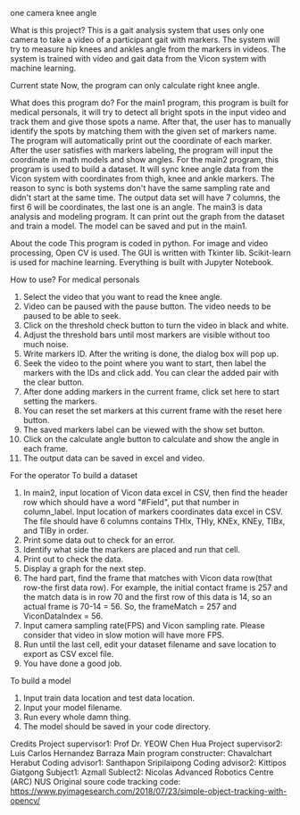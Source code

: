 one camera knee angle

What is this project?
    This is a gait analysis system that uses only one camera to take a video of a participant gait with markers. The system will try to measure hip knees and ankles angle from the markers in videos. The system is  trained with video and gait data from the Vicon system with machine learning. 

Current state
    Now, the program can only calculate right knee angle. 

What does this program do?
    For the main1 program, this program is built for medical personals, it will try to detect all bright spots in the input video and track them and give those spots a name. After that, the user has to manually identify the spots by matching them with the given set of markers name. The program will automatically print out the coordinate of each marker. After the user satisfies with markers labeling, the program will input the coordinate in math models and show angles. 
    For the main2 program, this program is used to build a dataset.
It will sync knee angle data from the Vicon system with coordinates from thigh, knee and ankle markers. The reason to sync is both systems don't have the same sampling rate and didn't start at the same time. The output data set will have 7 columns, the first 6 will be coordinates, the last one is an angle.
    The main3 is data analysis and modeling program. It can print out the graph from the dataset and train a model. The model can be saved and put in the main1.

About the code
    This program is coded in python. For image and video processing, Open CV is used. The GUI is written with Tkinter lib. Scikit-learn is used for machine learning. Everything is built with Jupyter Notebook.

How to use?
For medical personals
1. Select the video that you want to read the knee angle.  
2. Video can be paused with the pause button. The video needs to be paused to be able to seek.
3. Click on the threshold check button to turn the video in black and white.
4. Adjust the threshold bars until most markers are visible without too much noise.
5. Write markers ID. After the writing is done, the dialog box will pop up. 
6. Seek the video to the point where you want to start, then label the markers with the IDs and click add. You can clear the added pair with the clear button.
7. After done adding markers in the current frame, click set here to start setting the markers.
8. You can reset the set markers at this current frame with the reset here button.
9. The saved markers label can be viewed with the show set button.
10. Click on the calculate angle button to calculate and show the angle in each frame.
11. The output data can be saved in excel and video.

For the operator
To build a dataset
1. In main2, input location of Vicon data excel in CSV, then find the header row which should have a word "#Field", put that number in column_label.
Input location of markers coordinates data excel in CSV. The file should have 6 columns contains THIx, THIy, KNEx, KNEy, TIBx, and TIBy in order.
2. Print some data out to check for an error.
3. Identify what side the markers are placed and run that cell.
4. Print out to check the data.
5. Display a graph for the next step.
6. The hard part, find the frame that matches with Vicon data row(that row-the first data row). For example, the initial contact frame is 257 and the match data is in row 70 and the first row of this data is 14, so an actual frame is 70-14 = 56. So, the frameMatch = 257 and ViconDataIndex = 56.
7. Input camera sampling rate(FPS) and Vicon sampling rate. Please consider that video in slow motion will have more FPS.
8. Run until the last cell, edit your dataset filename and save location to export as CSV excel file.
9. You have done a good job.

To build a model
1. Input train data location and test data location.
2. Input your model filename.
3. Run every whole damn thing.
4. The model should be saved in your code directory.

Credits
Project supervisor1: Prof Dr. YEOW Chen Hua
Project supervisor2: Luis Carlos Hernandez Barraza
Main program constructer: Chavalchart Herabut
Coding advisor1: Santhapon Sripilaipong
Coding advisor2: Kittipos Giatgong
Subject1: Azmall
Sublect2: Nicolas
Advanced Robotics Centre (ARC) NUS
Original soure code
tracking code: https://www.pyimagesearch.com/2018/07/23/simple-object-tracking-with-opencv/ 